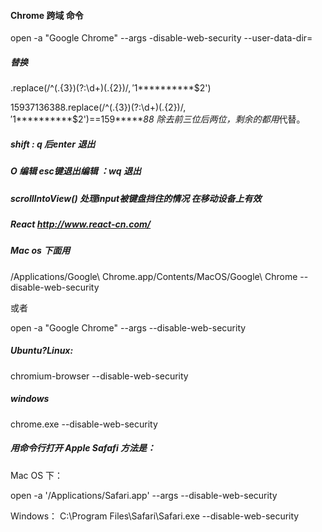 #### Chrome 跨域 命令

open -a "Google Chrome" --args -disable-web-security --user-data-dir=


##### 替换
.replace(/^(.{3})(?:\d+)(.{2})$/,'$1**********$2')

15937136388.replace(/^(.{3})(?:\d+)(.{2})$/,'$1**********$2')==159******88
除去前三位后两位，剩余的都用*代替。



#####  shift : q         后enter 退出

#####   O 编辑   esc键退出编辑    ：wq 退出



##### scrollIntoView() 处理input被键盘挡住的情况   在移动设备上有效

##### React     http://www.react-cn.com/





##### Mac os 下面用

/Applications/Google\ Chrome.app/Contents/MacOS/Google\ Chrome --disable-web-security

或者

open -a "Google Chrome" --args --disable-web-security


##### Ubuntu?Linux:

chromium-browser --disable-web-security

##### windows
chrome.exe --disable-web-security

##### 用命令行打开 Apple Safafi 方法是：

Mac OS 下：

open -a '/Applications/Safari.app' --args --disable-web-security

Windows：
C:\Program Files\Safari\Safari.exe --disable-web-security

